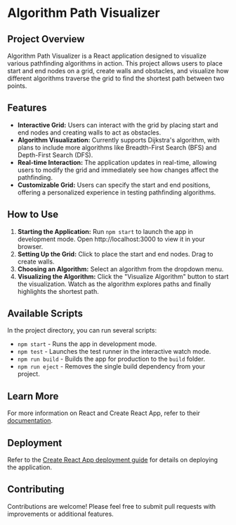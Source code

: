 # Algorithm Path Visualizer

## Project Overview

Algorithm Path Visualizer is a React application designed to visualize various pathfinding algorithms in action. This project allows users to place start and end nodes on a grid, create walls and obstacles, and visualize how different algorithms traverse the grid to find the shortest path between two points.

## Features

- **Interactive Grid:** Users can interact with the grid by placing start and end nodes and creating walls to act as obstacles.
- **Algorithm Visualization:** Currently supports Dijkstra's algorithm, with plans to include more algorithms like Breadth-First Search (BFS) and Depth-First Search (DFS).
- **Real-time Interaction:** The application updates in real-time, allowing users to modify the grid and immediately see how changes affect the pathfinding.
- **Customizable Grid:** Users can specify the start and end positions, offering a personalized experience in testing pathfinding algorithms.

## How to Use

1. **Starting the Application:** Run `npm start` to launch the app in development mode. Open http://localhost:3000 to view it in your browser.
2. **Setting Up the Grid:** Click to place the start and end nodes. Drag to create walls.
3. **Choosing an Algorithm:** Select an algorithm from the dropdown menu.
4. **Visualizing the Algorithm:** Click the "Visualize Algorithm" button to start the visualization. Watch as the algorithm explores paths and finally highlights the shortest path.

## Available Scripts

In the project directory, you can run several scripts:

- `npm start` - Runs the app in development mode.
- `npm test` - Launches the test runner in the interactive watch mode.
- `npm run build` - Builds the app for production to the `build` folder.
- `npm run eject` - Removes the single build dependency from your project.

## Learn More

For more information on React and Create React App, refer to their [documentation](https://reactjs.org/).

## Deployment

Refer to the [Create React App deployment guide](https://facebook.github.io/create-react-app/docs/deployment) for details on deploying the application.

## Contributing

Contributions are welcome! Please feel free to submit pull requests with improvements or additional features.
